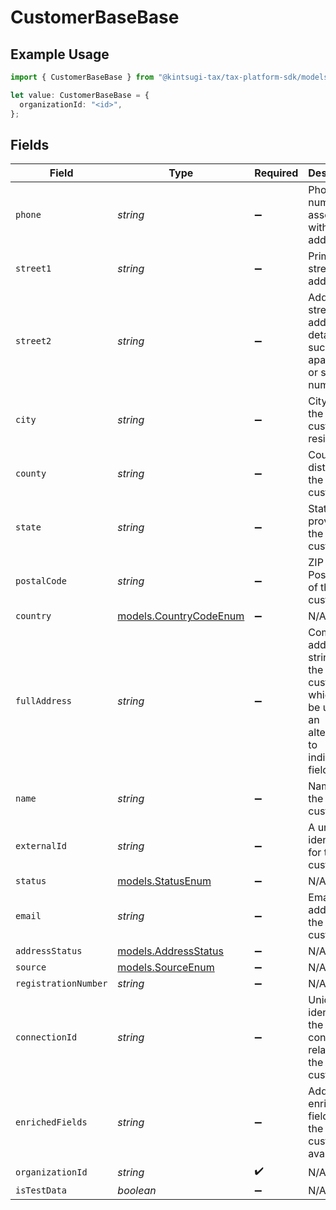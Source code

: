 # CustomerBaseBase

## Example Usage

```typescript
import { CustomerBaseBase } from "@kintsugi-tax/tax-platform-sdk/models";

let value: CustomerBaseBase = {
  organizationId: "<id>",
};
```

## Fields

| Field                                                                                              | Type                                                                                               | Required                                                                                           | Description                                                                                        |
| -------------------------------------------------------------------------------------------------- | -------------------------------------------------------------------------------------------------- | -------------------------------------------------------------------------------------------------- | -------------------------------------------------------------------------------------------------- |
| `phone`                                                                                            | *string*                                                                                           | :heavy_minus_sign:                                                                                 | Phone number associated with the address.                                                          |
| `street1`                                                                                          | *string*                                                                                           | :heavy_minus_sign:                                                                                 | Primary street address.                                                                            |
| `street2`                                                                                          | *string*                                                                                           | :heavy_minus_sign:                                                                                 | Additional street address details, such as an apartment or suite number.                           |
| `city`                                                                                             | *string*                                                                                           | :heavy_minus_sign:                                                                                 | City where the customer resides.                                                                   |
| `county`                                                                                           | *string*                                                                                           | :heavy_minus_sign:                                                                                 | County or district of the customer.                                                                |
| `state`                                                                                            | *string*                                                                                           | :heavy_minus_sign:                                                                                 | State or province of the customer.                                                                 |
| `postalCode`                                                                                       | *string*                                                                                           | :heavy_minus_sign:                                                                                 | ZIP or Postal code of the customer.                                                                |
| `country`                                                                                          | [models.CountryCodeEnum](../models/countrycodeenum.md)                                             | :heavy_minus_sign:                                                                                 | N/A                                                                                                |
| `fullAddress`                                                                                      | *string*                                                                                           | :heavy_minus_sign:                                                                                 | Complete address string of the customer, which can be used as an alternative to individual fields. |
| `name`                                                                                             | *string*                                                                                           | :heavy_minus_sign:                                                                                 | Name of the customer.                                                                              |
| `externalId`                                                                                       | *string*                                                                                           | :heavy_minus_sign:                                                                                 | A unique identifier for the customer.                                                              |
| `status`                                                                                           | [models.StatusEnum](../models/statusenum.md)                                                       | :heavy_minus_sign:                                                                                 | N/A                                                                                                |
| `email`                                                                                            | *string*                                                                                           | :heavy_minus_sign:                                                                                 | Email address of the customer.                                                                     |
| `addressStatus`                                                                                    | [models.AddressStatus](../models/addressstatus.md)                                                 | :heavy_minus_sign:                                                                                 | N/A                                                                                                |
| `source`                                                                                           | [models.SourceEnum](../models/sourceenum.md)                                                       | :heavy_minus_sign:                                                                                 | N/A                                                                                                |
| `registrationNumber`                                                                               | *string*                                                                                           | :heavy_minus_sign:                                                                                 | N/A                                                                                                |
| `connectionId`                                                                                     | *string*                                                                                           | :heavy_minus_sign:                                                                                 | Unique identifier of the connection related to the customer.                                       |
| `enrichedFields`                                                                                   | *string*                                                                                           | :heavy_minus_sign:                                                                                 | Additional enriched fields for the customer, if available.                                         |
| `organizationId`                                                                                   | *string*                                                                                           | :heavy_check_mark:                                                                                 | N/A                                                                                                |
| `isTestData`                                                                                       | *boolean*                                                                                          | :heavy_minus_sign:                                                                                 | N/A                                                                                                |